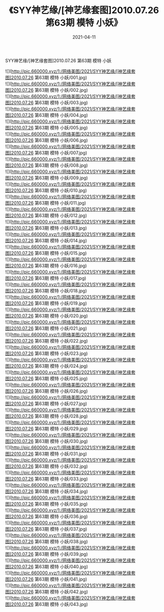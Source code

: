 ﻿---
layout: post
title:  《SYY神艺缘/[神艺缘套图]2010.07.26 第63期 模特 小妖》
date:   2021-04-11
img: http://pic.660000.xyz/1:/网络美图/2021/SYY神艺缘/[神艺缘套图]2010.07.26 第63期 模特 小妖/000.jpg
categories: [美女, 清纯, 唯美]
---

SYY神艺缘/[神艺缘套图]2010.07.26 第63期 模特 小妖

 ![](http://pic.660000.xyz/1:/网络美图/2021/SYY神艺缘/[神艺缘套图]2010.07.26 第63期 模特 小妖/001.jpg) <br>![](http://pic.660000.xyz/1:/网络美图/2021/SYY神艺缘/[神艺缘套图]2010.07.26 第63期 模特 小妖/002.jpg) <br>![](http://pic.660000.xyz/1:/网络美图/2021/SYY神艺缘/[神艺缘套图]2010.07.26 第63期 模特 小妖/003.jpg) <br>![](http://pic.660000.xyz/1:/网络美图/2021/SYY神艺缘/[神艺缘套图]2010.07.26 第63期 模特 小妖/004.jpg) <br>![](http://pic.660000.xyz/1:/网络美图/2021/SYY神艺缘/[神艺缘套图]2010.07.26 第63期 模特 小妖/005.jpg) <br>![](http://pic.660000.xyz/1:/网络美图/2021/SYY神艺缘/[神艺缘套图]2010.07.26 第63期 模特 小妖/006.jpg) <br>![](http://pic.660000.xyz/1:/网络美图/2021/SYY神艺缘/[神艺缘套图]2010.07.26 第63期 模特 小妖/007.jpg) <br>![](http://pic.660000.xyz/1:/网络美图/2021/SYY神艺缘/[神艺缘套图]2010.07.26 第63期 模特 小妖/008.jpg) <br>![](http://pic.660000.xyz/1:/网络美图/2021/SYY神艺缘/[神艺缘套图]2010.07.26 第63期 模特 小妖/009.jpg) <br>![](http://pic.660000.xyz/1:/网络美图/2021/SYY神艺缘/[神艺缘套图]2010.07.26 第63期 模特 小妖/010.jpg) <br>![](http://pic.660000.xyz/1:/网络美图/2021/SYY神艺缘/[神艺缘套图]2010.07.26 第63期 模特 小妖/011.jpg) <br>![](http://pic.660000.xyz/1:/网络美图/2021/SYY神艺缘/[神艺缘套图]2010.07.26 第63期 模特 小妖/012.jpg) <br>![](http://pic.660000.xyz/1:/网络美图/2021/SYY神艺缘/[神艺缘套图]2010.07.26 第63期 模特 小妖/013.jpg) <br>![](http://pic.660000.xyz/1:/网络美图/2021/SYY神艺缘/[神艺缘套图]2010.07.26 第63期 模特 小妖/014.jpg) <br>![](http://pic.660000.xyz/1:/网络美图/2021/SYY神艺缘/[神艺缘套图]2010.07.26 第63期 模特 小妖/015.jpg) <br>![](http://pic.660000.xyz/1:/网络美图/2021/SYY神艺缘/[神艺缘套图]2010.07.26 第63期 模特 小妖/016.jpg) <br>![](http://pic.660000.xyz/1:/网络美图/2021/SYY神艺缘/[神艺缘套图]2010.07.26 第63期 模特 小妖/017.jpg) <br>![](http://pic.660000.xyz/1:/网络美图/2021/SYY神艺缘/[神艺缘套图]2010.07.26 第63期 模特 小妖/018.jpg) <br>![](http://pic.660000.xyz/1:/网络美图/2021/SYY神艺缘/[神艺缘套图]2010.07.26 第63期 模特 小妖/019.jpg) <br>![](http://pic.660000.xyz/1:/网络美图/2021/SYY神艺缘/[神艺缘套图]2010.07.26 第63期 模特 小妖/020.jpg) <br>![](http://pic.660000.xyz/1:/网络美图/2021/SYY神艺缘/[神艺缘套图]2010.07.26 第63期 模特 小妖/021.jpg) <br>![](http://pic.660000.xyz/1:/网络美图/2021/SYY神艺缘/[神艺缘套图]2010.07.26 第63期 模特 小妖/022.jpg) <br>![](http://pic.660000.xyz/1:/网络美图/2021/SYY神艺缘/[神艺缘套图]2010.07.26 第63期 模特 小妖/023.jpg) <br>![](http://pic.660000.xyz/1:/网络美图/2021/SYY神艺缘/[神艺缘套图]2010.07.26 第63期 模特 小妖/024.jpg) <br>![](http://pic.660000.xyz/1:/网络美图/2021/SYY神艺缘/[神艺缘套图]2010.07.26 第63期 模特 小妖/025.jpg) <br>![](http://pic.660000.xyz/1:/网络美图/2021/SYY神艺缘/[神艺缘套图]2010.07.26 第63期 模特 小妖/026.jpg) <br>![](http://pic.660000.xyz/1:/网络美图/2021/SYY神艺缘/[神艺缘套图]2010.07.26 第63期 模特 小妖/027.jpg) <br>![](http://pic.660000.xyz/1:/网络美图/2021/SYY神艺缘/[神艺缘套图]2010.07.26 第63期 模特 小妖/028.jpg) <br>![](http://pic.660000.xyz/1:/网络美图/2021/SYY神艺缘/[神艺缘套图]2010.07.26 第63期 模特 小妖/029.jpg) <br>![](http://pic.660000.xyz/1:/网络美图/2021/SYY神艺缘/[神艺缘套图]2010.07.26 第63期 模特 小妖/030.jpg) <br>![](http://pic.660000.xyz/1:/网络美图/2021/SYY神艺缘/[神艺缘套图]2010.07.26 第63期 模特 小妖/031.jpg) <br>![](http://pic.660000.xyz/1:/网络美图/2021/SYY神艺缘/[神艺缘套图]2010.07.26 第63期 模特 小妖/032.jpg) <br>![](http://pic.660000.xyz/1:/网络美图/2021/SYY神艺缘/[神艺缘套图]2010.07.26 第63期 模特 小妖/033.jpg) <br>![](http://pic.660000.xyz/1:/网络美图/2021/SYY神艺缘/[神艺缘套图]2010.07.26 第63期 模特 小妖/034.jpg) <br>![](http://pic.660000.xyz/1:/网络美图/2021/SYY神艺缘/[神艺缘套图]2010.07.26 第63期 模特 小妖/035.jpg) <br>![](http://pic.660000.xyz/1:/网络美图/2021/SYY神艺缘/[神艺缘套图]2010.07.26 第63期 模特 小妖/036.jpg) <br>![](http://pic.660000.xyz/1:/网络美图/2021/SYY神艺缘/[神艺缘套图]2010.07.26 第63期 模特 小妖/037.jpg) <br>![](http://pic.660000.xyz/1:/网络美图/2021/SYY神艺缘/[神艺缘套图]2010.07.26 第63期 模特 小妖/038.jpg) <br>![](http://pic.660000.xyz/1:/网络美图/2021/SYY神艺缘/[神艺缘套图]2010.07.26 第63期 模特 小妖/039.jpg) <br>![](http://pic.660000.xyz/1:/网络美图/2021/SYY神艺缘/[神艺缘套图]2010.07.26 第63期 模特 小妖/040.jpg) <br>![](http://pic.660000.xyz/1:/网络美图/2021/SYY神艺缘/[神艺缘套图]2010.07.26 第63期 模特 小妖/041.jpg) <br>![](http://pic.660000.xyz/1:/网络美图/2021/SYY神艺缘/[神艺缘套图]2010.07.26 第63期 模特 小妖/042.jpg) <br>![](http://pic.660000.xyz/1:/网络美图/2021/SYY神艺缘/[神艺缘套图]2010.07.26 第63期 模特 小妖/043.jpg) <br>